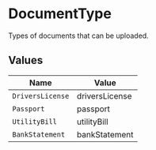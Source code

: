 # DocumentType

Types of documents that can be uploaded.


## Values

| Name             | Value            |
| ---------------- | ---------------- |
| `DriversLicense` | driversLicense   |
| `Passport`       | passport         |
| `UtilityBill`    | utilityBill      |
| `BankStatement`  | bankStatement    |
